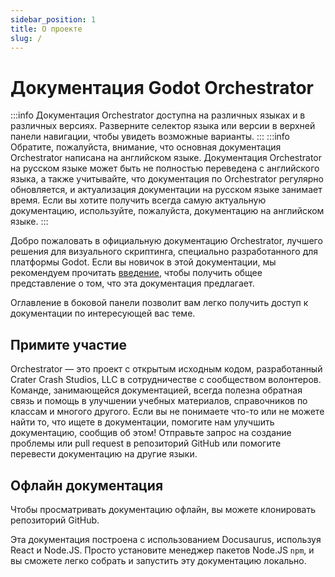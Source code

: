 ```yaml
---
sidebar_position: 1
title: О проекте
slug: /
---
```


# Документация Godot Orchestrator

:::info
Документация Orchestrator доступна на различных языках и в различных версиях. Разверните селектор языка или версии в верхней панели навигации, чтобы увидеть возможные варианты.
:::
:::info
Обратите, пожалуйста, внимание, что основная документация Orchestrator написана на английском языке. Документация Orchestrator на русском языке может быть не полностью переведена с английского языка, а также учитывайте, что документация по Orchestrator регулярно обновляется, и актуализация документации на русском языке занимает время. Если вы хотите получить всегда самую актуальную документацию, используйте, пожалуйста, документацию на английском языке.
:::

Добро пожаловать в официальную документацию <ExternalLink href="https://cratercrash.com/orchestrator">Orchestrator</ExternalLink>, лучшего решения для визуального скриптинга, специально разработанного для платформы Godot. Если вы новичок в этой документации, мы рекомендуем прочитать [введение](./introduction.md), чтобы получить общее представление о том, что эта документация предлагает.

Оглавление в боковой панели позволит вам легко получить доступ к документации по интересующей вас теме.

## Примите участие

Orchestrator — это проект с открытым исходным кодом, разработанный Crater Crash Studios, LLC в сотрудничестве с сообществом волонтеров.
Команде, занимающейся документацией, всегда полезна обратная связь и помощь в улучшении учебных материалов, справочников по классам и многого другого.
Если вы не понимаете что-то или не можете найти то, что ищете в документации, помогите нам улучшить документацию, сообщив об этом! Отправьте запрос на создание проблемы или pull request в <ExternalLink href="https://github.com/Vahera/godot-orchestrator-docs">репозиторий GitHub</ExternalLink> или помогите перевести документацию на другие языки.

## Офлайн документация

Чтобы просматривать документацию офлайн, вы можете клонировать <ExternalLink href="https://github.com/Vahera/godot-orchestrator-docs">репозиторий GitHub</ExternalLink>.

Эта документация построена с использованием <ExternalLink href="https://docusaurus.io">Docusaurus</ExternalLink>, используя React и Node.JS.
Просто установите менеджер пакетов Node.JS `npm`, и вы сможете легко собрать и запустить эту документацию локально.
